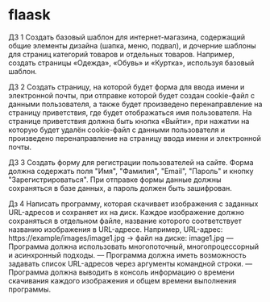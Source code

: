 # flaask
ДЗ 1
Создать базовый шаблон для интернет-магазина, содержащий общие элементы дизайна (шапка, меню, подвал), 
и дочерние шаблоны для страниц категорий товаров и отдельных товаров. Например, создать страницы «Одежда», «Обувь» и
 «Куртка», используя базовый шаблон.

ДЗ 2
Создать страницу, на которой будет форма для ввода имени и электронной почты, при отправке которой будет создан cookie-файл 
с данными пользователя, а также будет произведено перенаправление на страницу приветствия, где будет отображаться имя пользователя.
На странице приветствия должна быть кнопка «Выйти», при нажатии на которую будет удалён cookie-файл
с данными пользователя и произведено перенаправление на страницу ввода имени и электронной почты.

ДЗ 3
Создать форму для регистрации пользователей на сайте. Форма должна содержать поля "Имя", "Фамилия", "Email", "Пароль" и кнопку "Зарегистрироваться". При отправке формы данные должны сохраняться в базе данных, а пароль должен быть зашифрован.

Дз 4
Написать программу, которая скачивает изображения с заданных URL-адресов и сохраняет их на диск.
 Каждое изображение должно сохраняться в отдельном файле, название которого соответствует названию
 изображения в URL-адресе.
Например, URL-адрес: https://example/images/image1.jpg -> файл на диске: image1.jpg
— Программа должна использовать многопоточный, многопроцессорный и асинхронный подходы.
— Программа должна иметь возможность задавать список URL-адресов через аргументы командной строки.
— Программа должна выводить в консоль информацию о времени скачивания каждого изображения и общем времени
выполнения программы.
